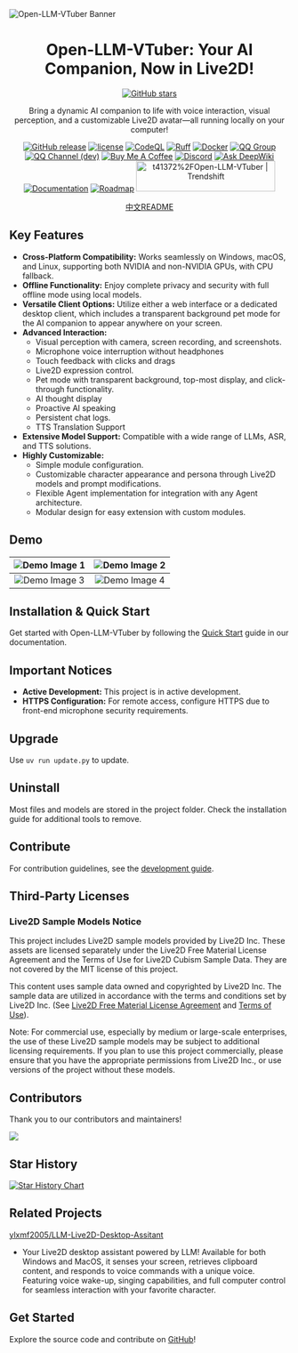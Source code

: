 <picture>
  <source media="(prefers-color-scheme: dark)" srcset="./assets/banner.jpg">
  <source media="(prefers-color-scheme: light)" srcset="./assets/banner.jpg">
  <img alt="Open-LLM-VTuber Banner" src="./assets/banner.jpg">
</picture>

<h1 align="center">Open-LLM-VTuber: Your AI Companion, Now in Live2D!</h1>

<p align="center">
  <a href="https://github.com/t41372/Open-LLM-VTuber">
    <img src="https://img.shields.io/github/stars/t41372/Open-LLM-VTuber?style=social" alt="GitHub stars">
  </a>
</p>

<p align="center">
  Bring a dynamic AI companion to life with voice interaction, visual perception, and a customizable Live2D avatar—all running locally on your computer!
</p>

<p align="center">
    <a href="https://github.com/t41372/Open-LLM-VTuber/releases"><img src="https://img.shields.io/github/v/release/t41372/Open-LLM-VTuber" alt="GitHub release"></a>
    <a href="https://github.com/t41372/Open-LLM-VTuber/blob/master/LICENSE"><img src="https://img.shields.io/github/license/t41372/Open-LLM-VTuber" alt="license"></a>
    <a href="https://github.com/Open-LLM-VTuber/Open-LLM-VTuber/actions/workflows/codeql.yml"><img src="https://github.com/Open-LLM-VTuber/Open-LLM-VTuber/actions/workflows/codeql.yml/badge.svg" alt="CodeQL"></a>
    <a href="https://github.com/Open-LLM-VTuber/Open-LLM-VTuber/actions/workflows/ruff.yml"><img src="https://github.com/Open-LLM-VTuber/Open-LLM-VTuber/actions/workflows/ruff.yml/badge.svg" alt="Ruff"></a>
    <a href="https://hub.docker.com/r/t41372/open-llm-vtuber"><img src="https://img.shields.io/badge/t41372%2FOpen--LLM--VTuber-%25230db7ed.svg?logo=docker&logoColor=blue&labelColor=white&color=blue" alt="Docker"></a>
    <a href="https://qm.qq.com/q/ngvNUQpuKI"><img src="https://img.shields.io/badge/QQ_Group-792615362-white?style=flat&logo=qq&logoColor=white" alt="QQ Group"></a>
    <a href="https://pd.qq.com/s/tt54r3bu"><img src="https://img.shields.io/badge/QQ_Channel_(dev)-pd93364606-white?style=flat&logo=qq&logoColor=white" alt="QQ Channel (dev)"></a>
    <a href="https://www.buymeacoffee.com/yi.ting"><img src="https://img.shields.io/badge/Buy%20Me%20a%20Coffee-ffdd00?style=for-the-badge&logo=buy-me-a-coffee&logoColor=black" alt="Buy Me A Coffee"></a>
    <a href="https://discord.gg/3UDA8YFDXx"><img src="https://dcbadge.limes.pink/api/server/3UDA8YFDXx" alt="Discord"></a>
    <a href="https://deepwiki.com/Open-LLM-VTuber/Open-LLM-VTuber"><img src="https://deepwiki.com/badge.svg" alt="Ask DeepWiki"></a>
    <a href="https://open-llm-vtuber.github.io/docs/quick-start"><img src="https://img.shields.io/badge/Documentation-Quick_Start-blue" alt="Documentation"></a>
    <a href="https://github.com/orgs/Open-LLM-VTuber/projects/2"><img src="https://img.shields.io/badge/Roadmap-GitHub_Project-yellow" alt="Roadmap"></a>
    <a href="https://trendshift.io/repositories/12358" target="_blank"><img src="https://trendshift.io/api/badge/repositories/12358" alt="t41372%2FOpen-LLM-VTuber | Trendshift" style="width: 250px; height: 55px;" width="250" height="55"/></a>

</p>

<p align="center">
  <a href="https://github.com/t41372/Open-LLM-VTuber/blob/main/README.CN.md">中文README</a>
</p>


## Key Features

*   **Cross-Platform Compatibility:** Works seamlessly on Windows, macOS, and Linux, supporting both NVIDIA and non-NVIDIA GPUs, with CPU fallback.
*   **Offline Functionality:** Enjoy complete privacy and security with full offline mode using local models.
*   **Versatile Client Options:** Utilize either a web interface or a dedicated desktop client, which includes a transparent background pet mode for the AI companion to appear anywhere on your screen.
*   **Advanced Interaction:**
    *   Visual perception with camera, screen recording, and screenshots.
    *   Microphone voice interruption without headphones
    *   Touch feedback with clicks and drags
    *   Live2D expression control.
    *   Pet mode with transparent background, top-most display, and click-through functionality.
    *   AI thought display
    *   Proactive AI speaking
    *   Persistent chat logs.
    *   TTS Translation Support
*   **Extensive Model Support:** Compatible with a wide range of LLMs, ASR, and TTS solutions.
*   **Highly Customizable:**
    *   Simple module configuration.
    *   Customizable character appearance and persona through Live2D models and prompt modifications.
    *   Flexible Agent implementation for integration with any Agent architecture.
    *   Modular design for easy extension with custom modules.

## Demo

| <img src="assets/i1.jpg" alt="Demo Image 1"> | <img src="assets/i2.jpg" alt="Demo Image 2"> |
|:---:|:---:|
| <img src="assets/i3.jpg" alt="Demo Image 3"> | <img src="assets/i4.jpg" alt="Demo Image 4"> |

## Installation & Quick Start

Get started with Open-LLM-VTuber by following the [Quick Start](https://open-llm-vtuber.github.io/docs/quick-start) guide in our documentation.

## Important Notices
*   **Active Development:** This project is in active development.
*   **HTTPS Configuration:** For remote access, configure HTTPS due to front-end microphone security requirements.

## Upgrade
Use `uv run update.py` to update.

## Uninstall
Most files and models are stored in the project folder. Check the installation guide for additional tools to remove.

## Contribute

For contribution guidelines, see the [development guide](https://docs.llmvtuber.com/docs/development-guide/overview).

## Third-Party Licenses

### Live2D Sample Models Notice

This project includes Live2D sample models provided by Live2D Inc. These assets are licensed separately under the Live2D Free Material License Agreement and the Terms of Use for Live2D Cubism Sample Data. They are not covered by the MIT license of this project.

This content uses sample data owned and copyrighted by Live2D Inc. The sample data are utilized in accordance with the terms and conditions set by Live2D Inc. (See [Live2D Free Material License Agreement](https://www.live2d.jp/en/terms/live2d-free-material-license-agreement/) and [Terms of Use](https://www.live2d.com/eula/live2d-sample-model-terms_en.html)).

Note: For commercial use, especially by medium or large-scale enterprises, the use of these Live2D sample models may be subject to additional licensing requirements. If you plan to use this project commercially, please ensure that you have the appropriate permissions from Live2D Inc., or use versions of the project without these models.

## Contributors

Thank you to our contributors and maintainers!

<a href="https://github.com/Open-LLM-VTuber/Open-LLM-VTuber/graphs/contributors">
  <img src="https://contrib.rocks/image?repo=Open-LLM-VTuber/Open-LLM-VTuber" />
</a>

## Star History

[![Star History Chart](https://api.star-history.com/svg?repos=t41372/open-llm-vtuber&type=Date)](https://star-history.com/#t41372/open-llm-vtuber&Date)

## Related Projects

[ylxmf2005/LLM-Live2D-Desktop-Assitant](https://github.com/ylxmf2005/LLM-Live2D-Desktop-Assitant)
- Your Live2D desktop assistant powered by LLM! Available for both Windows and MacOS, it senses your screen, retrieves clipboard content, and responds to voice commands with a unique voice. Featuring voice wake-up, singing capabilities, and full computer control for seamless interaction with your favorite character.

## Get Started

Explore the source code and contribute on [GitHub](https://github.com/Open-LLM-VTuber/Open-LLM-VTuber)!